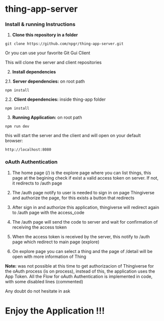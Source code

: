 # thing-app-server

### Install & running Instructions

1. **Clone this repository in a folder**

  ` git clone https://github.com/npgr/thing-app-server.git `

  Or you can use your favorite Git Gui Client

  This will clone the server and client repositories

2. **Install dependencies**

2.1. **Server dependencies:** on root path

  ` npm install `

2.2. **Client dependencies:** inside thing-app folder

  ` npm install `

3. **Running Application:** on root path

  ` npm run dev `

  this will start the server and the client and will open on your default browser:

  ` http://localhost:8080 `


### oAuth Authentication

  1. The home page (/) is the explore page where you can list things, this page at the begining check if exist a valid access token on server. If not, it redirects to /auth page
  
  2. The /auth page notify to user is needed to sign in on page Thingiverse and authorize the page, for this exists a button that redirects
  
  3. After sign in and authorize this application, thingiverse will redirect again to /auth page with the access_code
  
  4. The /auth page will send the code to server and wait for confirmation of receiving the access token
  
  5. When the access token is received by the server, this notify to /auth page which redirect to main page (explore)
  
  6. On explore page you can select a thing and the page of /detail will be open with more information of Thing
  
  
 **Note:** was not possible at this time to get authorizacion of Thingiverse for the oAuth process (is on process), instead of this, the application uses the App Token. All the Flow for oAuth Authentication is implemented in code, with some disabled lines (commented)
 
 Any doubt do not hesitate in ask
 
 # Enjoy the Application !!! #
